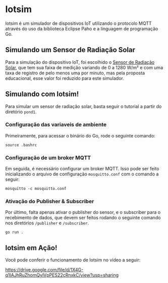 # Iotsim
Iotsim é um simulador de dispositivos IoT utilizando o protocolo MQTT através do uso da biblioteca Eclipse Paho e a linguagem de programação Go.

## Simulando um Sensor de Radiação Solar
Para a simulação do dispositivo IoT, foi escolhido o
[Sensor de Radiação Solar](https://sigmasensors.com.br/produtos/sensor-de-radiacao-solar-sem-fio-hobonet-rxw-lib-900),
que tem sua faixa de medição variando de 0 a 1280 W/m² e com uma taxa de registro de pelo menos uma por minuto, mas pela proposta educacional, esse valor foi reduzido para este simulador.

## Simulando com Iotsim!
Para simular um sensor de radiação solar, basta seguir o tutorial a partir do diretório `pond1`.

### Configuração das variaveis de ambiente
Primeiramente, para acessar o binário do Go, rode o seguinte comando:
```
source .bashrc
```

### Configuração de um broker MQTT
Em seguida, é necessário configurar um broker MQTT. Isso pode ser feito inicializando o arquivo de configuração `mosquitto.conf` com o comando a seguir:

```
mosquitto -c mosquitto.conf
```

### Ativação do Publisher & Subscriber
Por último, falta apenas ativar o publisher do sensor, e o subscriber para o recebimento de dados, que devem ser feitos rodando o seguinte comando nos diretórios `/publisher` e `/subscriber`.

```
go run .
```

## Iotsim em Ação!
Você pode conferir o funcionamento de Iotsim no vídeo a seguir:

https://drive.google.com/file/d/1X4G-q1IAJhRuZhomQylVpPES22cRnxkC/view?usp=sharing